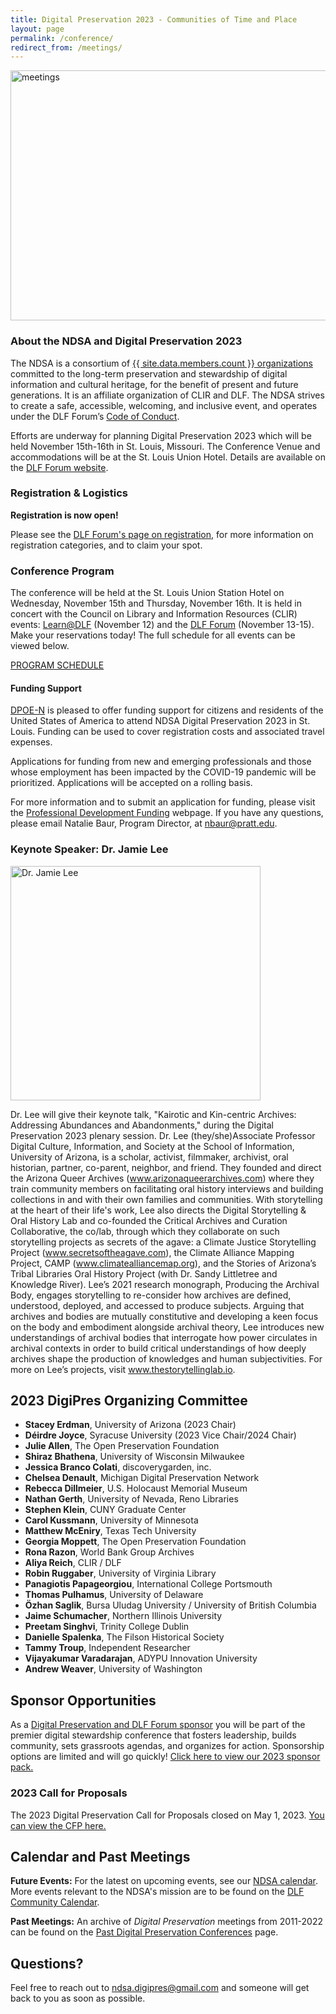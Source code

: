 ```yaml
---
title: Digital Preservation 2023 - Communities of Time and Place
layout: page
permalink: /conference/
redirect_from: /meetings/
---
```


<img alt="meetings" width="820" height="400" class="center" src='{{ "/images/conferences/DigiPres-2023-820x400.jpg"  | prepend: site.baseurl }}'>
<!--<img alt="meetings" width="820" height="400" class="center" src='{{ "/images/conferences/DigiPres2023.png"  | prepend: site.baseurl }}'>-->


### About the NDSA and Digital Preservation 2023
The NDSA is a consortium of [{{ site.data.members.count }} organizations](/membership/members/) committed to the long-term preservation and stewardship of digital information and cultural heritage, for the benefit of present and future generations. It is an affiliate organization of CLIR and DLF. The NDSA strives to create a safe, accessible, welcoming, and inclusive event, and operates under the DLF Forum’s [Code of Conduct](https://www.diglib.org/code). 

Efforts are underway for planning Digital Preservation 2023 which will be held November 15th-16th in St. Louis, Missouri.  The Conference Venue and accommodations will be at the St. Louis Union Hotel. Details are available on the [DLF Forum website](https://forum2023.diglib.org/conference-venue-and-hotel/).   

### Registration & Logistics
**Registration is now open!** 

Please see the [DLF Forum's page on registration,](https://forum2023.diglib.org/registration/) for more information on registration categories, and to claim your spot. 

### Conference Program
The conference will be held at the St. Louis Union Station Hotel on Wednesday, November 15th and Thursday, November 16th. It is held in concert with the Council on Library and Information Resources (CLIR) events: [Learn@DLF](https://forum2023.diglib.org/affiliated-events/learndlf/) (November 12) and the [DLF Forum](https://forum2023.diglib.org/) (November 13-15). Make your reservations today! The full schedule for all events can be viewed below.

[PROGRAM SCHEDULE](https://clirevents2023.sched.com/) 

#### Funding Support
[DPOE-N](https://www.dpoe.network/) is pleased to offer funding support for citizens and residents of the United States of America to attend NDSA Digital Preservation 2023 in St. Louis. Funding can be used to cover registration costs and associated travel expenses.
 
Applications for funding from new and emerging professionals and those whose employment has been impacted by the COVID-19 pandemic will be prioritized.
Applications will be accepted on a rolling basis.
 
For more information and to submit an application for funding, please visit the [Professional Development Funding](https://www.dpoe.network/professional-development-support/) webpage. If you have any questions, please email Natalie Baur, Program Director, at nbaur@pratt.edu.

<!--### 2023 Call for Proposals
The 2023 Digital Preservation Call for Proposals is now open.  
- You can view details on how to submit a proposal for DigiPres on the Call for Proposals [website](/conference/digital-preservation-2023/cfp/). 
- The submission deadline is Monday, May 1, 2023 at 11:59pm Eastern Time.
- Presenters will be notified of their acceptance in June. Presenters will receive support in the form of tutorials, resources, and individual assistance.

### About the NDSA and Digital Preservation Conference
The NDSA is a consortium of [{{ site.data.members.count }} organizations](/membership/members/) committed to the long-term preservation and stewardship of digital information and cultural heritage, for the benefit of present and future generations. It is an affiliate organization of CLIR and DLF. The NDSA strives to create a safe, accessible, welcoming, and inclusive event, and operates under the DLF Forum’s [Code of Conduct](https://www.diglib.org/code). 

Digital Preservation 2023 (#digipres23) will be a crucial venue for intellectual exchange, community-building, development of good practices, and national-level agenda-setting in the field, helping to chart future directions for both the NDSA and digital stewardship.

<!--## We are currently looking for volunteers to join the 2023 Planning Committee, which will convene in early 2023. If you would like to volunteer, [please fill out this form,](https://forms.gle/Za91A14ojA8WtKnj9) and we will be in touch soon.

Slide decks, if provided, are available on the [Open Science Framework (OSF)](https://osf.io/meetings/NDSA2022) -->

### Keynote Speaker: Dr. Jamie Lee
<img alt="Dr. Jamie Lee" width="400" height="375"  src='{{ "/images/conferences/Lee.jpg" }}'>

Dr. Lee will give their keynote talk, "Kairotic and Kin-centric Archives: Addressing Abundances and Abandonments," during the Digital Preservation 2023 plenary session. Dr. Lee (they/she)Associate Professor Digital Culture, Information, and Society at the School of Information, University of Arizona, is a scholar, activist, filmmaker, archivist, oral historian, partner, co-parent, neighbor, and friend. They founded and direct the Arizona Queer Archives (www.arizonaqueerarchives.com) where they train community members on facilitating oral history interviews and building collections in and with their own families and communities. With storytelling at the heart of their life's work, Lee also directs the Digital Storytelling & Oral History Lab and co-founded the Critical Archives and Curation Collaborative, the co/lab, through which they collaborate on such storytelling projects as secrets of the agave: a Climate Justice Storytelling Project (www.secretsoftheagave.com), the Climate Alliance Mapping Project, CAMP (www.climatealliancemap.org), and the Stories of Arizona’s Tribal Libraries Oral History Project (with Dr. Sandy Littletree and Knowledge River). Lee’s 2021 research monograph, Producing the Archival Body, engages storytelling to re-consider how archives are defined, understood, deployed, and accessed to produce subjects. Arguing that archives and bodies are mutually constitutive and developing a keen focus on the body and embodiment alongside archival theory, Lee introduces new understandings of archival bodies that interrogate how power circulates in archival contexts in order to build critical understandings of how deeply archives shape the production of knowledges and human subjectivities. For more on Lee’s projects, visit www.thestorytellinglab.io. 
 

## 2023 DigiPres Organizing Committee

- **Stacey Erdman**, University of Arizona (2023 Chair)
- **Déirdre Joyce**, Syracuse University (2023 Vice Chair/2024 Chair)
- **Julie Allen**, The Open Preservation Foundation
- **Shiraz Bhathena**, University of Wisconsin Milwaukee
- **Jessica Branco Colati**, discoverygarden, inc.
- **Chelsea Denault**, Michigan Digital Preservation Network
- **Rebecca Dillmeier**, U.S. Holocaust Memorial Museum
- **Nathan Gerth**, University of Nevada, Reno Libraries
- **Stephen Klein**, CUNY Graduate Center
- **Carol Kussmann**, University of Minnesota
- **Matthew McEniry**, Texas Tech University
- **Georgia Moppett**, The Open Preservation Foundation
- **Rona Razon**, World Bank Group Archives 
- **Aliya Reich**, CLIR / DLF
- **Robin Ruggaber**, University of Virginia Library
- **Panagiotis Papageorgiou**, International College Portsmouth
- **Thomas Pulhamus**, University of Delaware
- **Özhan Saglik**, Bursa Uludag University / University of British Columbia
- **Jaime Schumacher**, Northern Illinois University
- **Preetam Singhvi**, Trinity College Dublin
- **Danielle Spalenka**, The Filson Historical Society
- **Tammy Troup**, Independent Researcher
- **Vijayakumar Varadarajan**, ADYPU Innovation University
- **Andrew Weaver**, University of Washington
 
## Sponsor Opportunities
As a [Digital Preservation and DLF Forum sponsor](https://forum2023.diglib.org/sponsorship/) you will be part of the premier digital stewardship conference that fosters leadership, builds community, sets grassroots agendas, and organizes for action. Sponsorship options are limited and will go quickly! [Click here to view our 2023 sponsor pack.](https://forum2023.diglib.org/sponsorship/)

### 2023 Call for Proposals
The 2023 Digital Preservation Call for Proposals closed on May 1, 2023. [You can view the CFP here.](/conference/digital-preservation-2023/cfp/)
 
## Calendar and Past Meetings
**Future Events:** For the latest on upcoming events, see our [NDSA calendar](/calendar). More events relevant to the NDSA's mission are to be found on the [DLF Community Calendar](https://www.diglib.org/opportunities/calendar/).

**Past Meetings:** An archive of _Digital Preservation_ meetings from 2011-2022 can be found on the [Past Digital Preservation Conferences](/conference/digital-preservation/past/) page.  

## Questions?
Feel free to reach out to ndsa.digipres@gmail.com and someone will get back to you as soon as possible.

<!--### Thank you for attending Digital Preservation 2021: Embracing Digitality!
The NDSA Digital Preservation conference is the annual meeting of the NDSA and helps chart future directions for both the NDSA and the greater digital stewardship field. It is a crucial venue for intellectual exchange, community building, development of good practices, and agenda-setting in the digital stewardship field. **Digital Preservation 2021: Embracing Digitality (#DigiPres21) was held online on Thursday, November 4 2021** on World Digital Preservation Day and in concert with the [Council on Library and Information Resources (CLIR)](https://www.clir.org/) events [DLF Forum](https://forum2021.diglib.org/) (November 1-3) and [Learn@DLF](https://forum2021.diglib.org/learndlf/) (November 8-10)

## Conference Program and Proceedings
Held online November 4, 2021, the slide decks of the presentations for Digital Preservation 2021: Embracing Digitality are available, and recordings will be forthcoming.
- Slide decks are available on the [Open Science Framework (OSF)](https://osf.io/meetings/ndsa2021)
- Recordings will be posted on the [NDSA YouTube Channel](https://www.youtube.com/channel/UC3WdMHeOtusuNiYrOrM5USA/videos) by early 2022
- We are so grateful to our [2021 CLIR events sponsors](https://forum2021.diglib.org/sponsorship-opportunities/sponsors/)!-->
